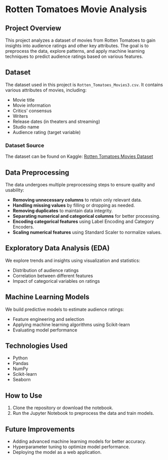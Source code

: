 # Rotten Tomatoes Movie Analysis

## Project Overview
This project analyzes a dataset of movies from Rotten Tomatoes to gain insights into audience ratings and other key attributes. The goal is to preprocess the data, explore patterns, and apply machine learning techniques to predict audience ratings based on various features.

## Dataset
The dataset used in this project is `Rotten_Tomatoes_Movies3.csv`. It contains various attributes of movies, including:
- Movie title
- Movie information
- Critics' consensus
- Writers
- Release dates (in theaters and streaming)
- Studio name
- Audience rating (target variable)

### Dataset Source
The dataset can be found on Kaggle: [Rotten Tomatoes Movies Dataset](https://www.kaggle.com/datasets/pranavvkathar/rotten-tomatoes-movies3-csv)

## Data Preprocessing
The data undergoes multiple preprocessing steps to ensure quality and usability:
- **Removing unnecessary columns** to retain only relevant data.
- **Handling missing values** by filling or dropping as needed.
- **Removing duplicates** to maintain data integrity.
- **Separating numerical and categorical columns** for better processing.
- **Encoding categorical features** using Label Encoding and Category Encoders.
- **Scaling numerical features** using Standard Scaler to normalize values.

## Exploratory Data Analysis (EDA)
We explore trends and insights using visualization and statistics:
- Distribution of audience ratings
- Correlation between different features
- Impact of categorical variables on ratings

## Machine Learning Models
We build predictive models to estimate audience ratings:
- Feature engineering and selection
- Applying machine learning algorithms using Scikit-learn
- Evaluating model performance

## Technologies Used
- Python
- Pandas
- NumPy
- Scikit-learn
- Seaborn

## How to Use
1. Clone the repository or download the notebook.
2. Run the Jupyter Notebook to preprocess the data and train models.

## Future Improvements
- Adding advanced machine learning models for better accuracy.
- Hyperparameter tuning to optimize model performance.
- Deploying the model as a web application.
  
